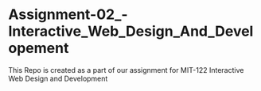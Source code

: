 # Assignment-02_-Interactive_Web_Design_And_Developement
This Repo is created as a part of our assignment for MIT-122 Interactive Web Design and Development
